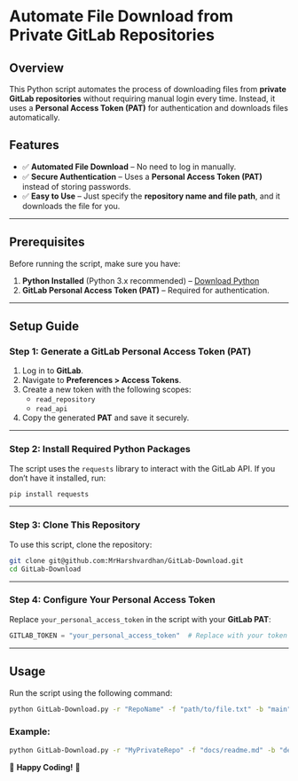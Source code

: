 # **Automate File Download from Private GitLab Repositories**

## **Overview**
This Python script automates the process of downloading files from **private GitLab repositories** without requiring manual login every time. Instead, it uses a **Personal Access Token (PAT)** for authentication and downloads files automatically.

## **Features**
- ✅ **Automated File Download** – No need to log in manually.
- ✅ **Secure Authentication** – Uses a **Personal Access Token (PAT)** instead of storing passwords.
- ✅ **Easy to Use** – Just specify the **repository name and file path**, and it downloads the file for you.

---

## **Prerequisites**
Before running the script, make sure you have:

1. **Python Installed** (Python 3.x recommended) – [Download Python](https://www.python.org/downloads/)
2. **GitLab Personal Access Token (PAT)** – Required for authentication.

---

## **Setup Guide**

### **Step 1: Generate a GitLab Personal Access Token (PAT)**
1. Log in to **GitLab**.
2. Navigate to **Preferences > Access Tokens**.
3. Create a new token with the following scopes:
   - `read_repository`
   - `read_api`
4. Copy the generated **PAT** and save it securely.

---

### **Step 2: Install Required Python Packages**
The script uses the `requests` library to interact with the GitLab API. If you don’t have it installed, run:
```bash
pip install requests
```

---

### **Step 3: Clone This Repository**
To use this script, clone the repository:
```bash
git clone git@github.com:MrHarshvardhan/GitLab-Download.git
cd GitLab-Download
```

---

### **Step 4: Configure Your Personal Access Token**
Replace `your_personal_access_token` in the script with your **GitLab PAT**:
```python
GITLAB_TOKEN = "your_personal_access_token"  # Replace with your token
```

---

## **Usage**
Run the script using the following command:
```bash
python GitLab-Download.py -r "RepoName" -f "path/to/file.txt" -b "main"
```

### **Example:**
```bash
python GitLab-Download.py -r "MyPrivateRepo" -f "docs/readme.md" -b "develop"
```

🚀 **Happy Coding!** 🎯

